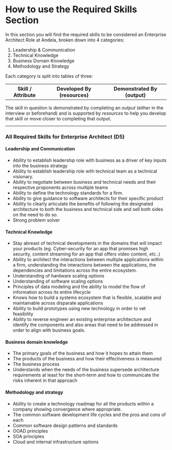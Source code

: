 # How to use the Required Skills Section

In this section you will find the required skills to be considered an Enterprise Architect Role at Andela, broken down into 4 categories: 
1. Leadership & Communication
2. Technical Knowledge
3. Business Domain Knowledge
4. Methodology and Strategy

Each category is split into tables of three: 
<table>
  <tbody>
    <tr>
      <th align="center"> Skill / Attribute </th>
      <th align="center">Developed By (resources) </th>
      <th align="center">Demonstrated By (output) </th>
    </tr>
    </tbody> 
</table> 

The skill in question is demonstrated by completing an *output* (either in the interview or beforehand) and is supported by *resources* to help you develop that skill or move closer to completing that output. 

--- 

### All Required Skills for Enterprise Architect (D5) 

#### Leadership and Communication
- Ability to establish leadership role with business as a driver of key inputs into the business strategy
- Ability to establish leadership role with technical team as a technical visionary.
- Ability to negotiate between business and technical needs and their respective proponents across multiple teams
- Ability to define the technology standards for a firm.
- Ability to give guidance to software architects for their specific product
- Ability to clearly articulate the benefits of following the designated architecture to both the business and technical side and sell both sides on the need to do so.
- Strong problem solver

#### Technical Knowledge
- Stay abreast of technical developments in the domains that will impact your products (eg. Cyber-security for an app that promises high security, content streaming for an app that offers video content, etc..)
- Ability to architect the interactions between multiple applications within a firm, understanding the interactions between the applications, the dependencies and limitations across the entire ecosystem.
- Understanding of hardware scaling options
- Understanding of software scaling options
- Principles of data modeling and the ability to model the flow of information across its entire lifecycle
- Knows how to build a systems ecosystem that is flexible, scalable and maintainable across disparate applications
- Ability to build prototypes using new technology in order to vet feasibility
- Ability to reverse engineer an existing enterprise architecture and identify the components and also areas that need to be addressed in order to align with business goals.

#### Business domain knowledge
- The primary goals of the business and how it hopes to attain them
- The products of the business and how their effectiveness is measured
- The business process
- Understands when the needs of the business supersede architecture requirements at least for the short-term and how to communicate the risks inherent in that approach

#### Methodology and strategy
- Ability to create a technology roadmap for all the products within a company showing convergence where appropriate.
- The common software development life cycles and the pros and cons of each
- Common software design patterns and standards
- OOAD principles
- SOA principles
- Cloud and internal infrastructure options
